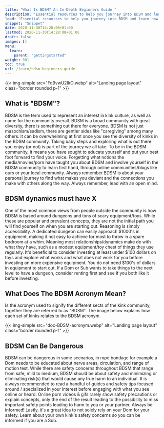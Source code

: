 ```yaml
---
title: "What Is BDSM? An In-Depth Beginners Guide "
description: "Essential resources to help you journey into BDSM and learn how to be safe, confident and educated. BDSM is a personal journey, learn how to start yours here."
lead: "Essential resources to help you journey into BDSM and learn how to be safe, confident and educated. BDSM is a personal journey, learn how to start yours here."
snippet: "Snippet"
date: 2020-11-30T14:28:08+01:00
lastmod: 2020-11-30T14:28:08+01:00
draft: false
images: []
menu:
  learn:
    parent: "gettingstarted"
weight: 001
toc: true
url: /learn/bdsm-beginners-guide
---
```


{{< img-simple src="Fq9vwU2IkO.webp" alt="Landing page layout" class="border rounded p-1" >}}

## What is "BDSM"?

BDSM is the term used to represent an interest in kink culture, as well as name for the community overall. BDSM is a broad community with great diversity, there is something out there for everyone. BDSM is not just masochism/sadism, there are gentler sides like "caregiving" among many others. It can be overwhelming at first once you see the diversity of kinks in the BDSM community. Taking baby steps and exploring what is out there you enjoy (or not) is part of the journey we all take. To be in the BDSM community, it means you have sought to educate yourself and put your best foot forward to find your voice. Forgetting what notions the media/movies/porn have taught you about BDSM and involve yourself in the BDSM community to learn first hand, through online communities/blogs like ours or your local community. Always remember BDSM is about your personal journey to find what makes you deviant and the connections you make with others along the way. Always remember, lead with an open mind.

## BDSM dynamics must have X

One of the most common views from people outside the community is how BDSM is based around dungeons and tons of scary equipment/toys. While these are popular and prevalent concepts, they are not the initial path you will find yourself on when you are starting out. Reasoning is simply accessibility. A dedicated dungeon can easily approach $1000's in equipment, making it not easy to achieve for most to throw in a spare bedroom at a whim. Meaning most relationships/dynamics make do with what they have, such as a modest equipment/toy chest of things they use regularly. It's beneficial to consider investing at least under $100 dollars on toys and explore what works and what does not work for you before investing on more expensive equipment. You do not need $100's of dollars in equipment to start out. If a Dom or Sub wants to take things to the next level to have a dungeon, consider renting first and see if you both like it before investing.

## What Does The BDSM Acronym Mean?

Is the acronym used to signify the different sects of the kink community, together they are referred to as "BDSM". The image below explains how each set of kinks relates to the BDSM acronym.

{{< img-simple src="doc-BDSM-acronym.webp" alt="Landing page layout" class="border rounded p-1" >}}

## BDSM Can Be Dangerous

BDSM can be dangerous in some scenarios, in rope bondage for example a Dom needs to be educated about nerve areas, circulation, and range of motion test. While there are safety concerns throughout BDSM that range from safe, mild to medium, BDSM should be about safety and minimizing or eliminating risk(s) that would cause any true harm to an individual. It is always recommended to read a handful of guides and safety tips focused around / specialized in your interest before engaging with what you see online or heard. Online porn videos & gifs rarely show safety precautions or explain concepts, only the end of the result leading to the possibility to miss important safety points leading to harm to you or your partner. Always be informed! Lastly, it's a great idea to not solely rely on your Dom for your safety. Learn about your own kink's safety concerns so you can be informed if you are a Sub.
